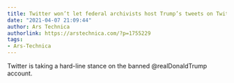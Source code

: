 ```yaml
---
title: Twitter won’t let federal archivists host Trump’s tweets on Twitter
date: "2021-04-07 21:09:44"
author: Ars Technica
authorlink: https://arstechnica.com/?p=1755229
tags:
- Ars-Technica
---
```

Twitter is taking a hard-line stance on the banned @realDonaldTrump account.